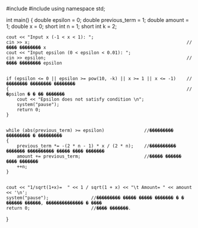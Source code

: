
#include <iostream>
#include <cmath>
using namespace std;


int main()
{
	double epsilon = 0;
	double	previous_term = 1;
	double	amount = 1;
	double	x = 0;
	short int n = 1;
	short int k = 2;


	cout << "Input x (-1 < x < 1): ";
	cin >> x;															//���� �������� x
	cout << "Input epsilon (0 < epsilon < 0.01): ";
	cin >> epsilon;														//���� �������� epsilon


	if (epsilon <= 0 || epsilon >= pow(10, -k) || x >= 1 || x <= -1)	// �������� �������� ��������
	{																	// �psilon � � �� �������
		cout << "Epsilon does not satisfy condition \n";
		system("pause");
		return 0;
	}


	while (abs(previous_term) >= epsilon)				//��������� ��������� � ���������
	{
		previous_term *= -(2 * n - 1) * x / (2 * n);	//���������� ������� ���������� ����� ���� �������
		amount += previous_term;						//����� ������ ���� �������
		++n;
	}


	cout << "1/sqrt(1+x)=  " << 1 / sqrt(1 + x) << "\t Amount= " << amount << '\n';
	system("pause");				//��������� ����� ����� ������� � � ������ ������, �������������� � ����
	return 0;						//���� �������.
}
